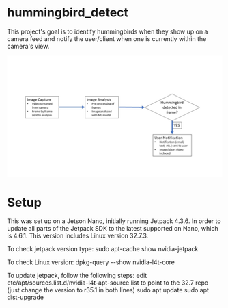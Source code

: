 # hummingbird_detect

This project's goal is to identify hummingbirds when they show up on a camera feed and notify the user/client when one is currently within the camera's view.

![Screenshot](HummingbirdDetectorBlock.jpg)

# Setup

This was set up on a Jetson Nano, initially running Jetpack 4.3.6. In order to update all parts of the Jetpack SDK to the latest supported on Nano, which is 4.6.1. This version includes Linux version 32.7.3.

To check jetpack version type:
sudo apt-cache show nvidia-jetpack

To check Linux version:
dpkg-query --show nvidia-l4t-core

To update jetpack, follow the following steps:
edit etc/apt/sources.list.d/nvidia-l4t-apt-source.list to point to the 32.7 repo (just change the version to r35.1 in both lines)
sudo apt update
sudo apt dist-upgrade

